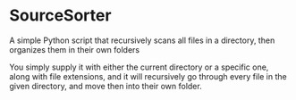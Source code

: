 # SourceSorter
A simple Python script that recursively scans all files in a directory, then organizes them in their own folders

You simply supply it with either the current directory or a specific one, along with file extensions, and it will recursively go through every file in the given directory, and move then into their own folder.
